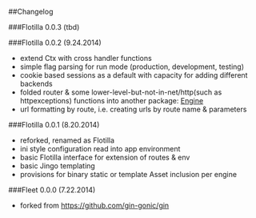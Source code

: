 ##Changelog

###Flotilla 0.0.3 (tbd) 


###Flotilla 0.0.2 (9.24.2014)

- extend Ctx with cross handler functions
- simple flag parsing for run mode (production, development, testing)
- cookie based sessions as a default with capacity for adding different backends
- folded router & some lower-level-but-not-in-net/http(such as httpexceptions)
  functions into another package: [Engine](https://github.com/thrisp/engine)
- url formatting by route, i.e. creating urls by route name & parameters


###Flotilla 0.0.1 (8.20.2014)

- reforked, renamed as Flotilla
- ini style configuration read into app environment
- basic Flotilla interface for extension of routes & env
- basic Jingo templating
- provisions for binary static or template Asset inclusion per engine
 

###Fleet 0.0.0 (7.22.2014)

- forked from https://github.com/gin-gonic/gin
